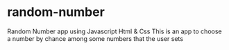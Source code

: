 # random-number
Random Number app using Javascript Html & Css
This is an app to choose a number by chance among some numbers that the user sets
